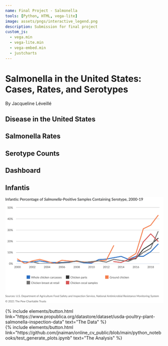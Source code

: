 ```yaml
---
name: Final Project - Salmonella
tools: [Python, HTML, vega-lite]
image: assets/pngs/interactive_legend.png
description: Submission for final project
custom_js:
  - vega.min
  - vega-lite.min
  - vega-embed.min
  - justcharts
---
```



# Salmonella in the United States: Cases, Rates, and Serotypes
By Jacqueline Léveillé

## Disease in the United States

<vegachart schema-url="{{ site.baseurl }}/assets/json/disease_chart.json" style="width: 100%"></vegachart>

## Salmonella Rates

<vegachart schema-url="{{ site.baseurl }}/assets/json/cutoff_chart.json" style="width: 100%"></vegachart>

## Serotype Counts

<vegachart schema-url="{{ site.baseurl }}/assets/json/bar_chart.json" style="width: 100%"></vegachart>

## Dashboard

<vegachart schema-url="{{ site.baseurl }}/assets/json/dashboard.json" style="width: 100%"></vegachart>

## Infantis

![chart.png](/assets/pngs/chart.png)

<!-- these are written in a combo of html and liquid --> 

<div class="left">
{% include elements/button.html link="https://www.propublica.org/datastore/dataset/usda-poultry-plant-salmonella-inspection-data" text="The Data" %}
</div>

<div class="right">
{% include elements/button.html link="https://github.com/jnaiman/online_cv_public/blob/main/python_notebooks/test_generate_plots.ipynb" text="The Analysis" %}
</div>